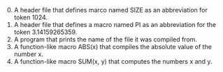 0. A header file that defines marco named SIZE as an abbreviation for token 1024.
1. A header file that defines a macro named PI as an abbreviation for the token 3.14159265359.
2. A program that prints the name of the file it was compiled from.
3. A function-like macro ABS(x) that compiles the absolute value of the number x.
4. A function-like macro SUM(x, y) that computes the numbers x and y.
